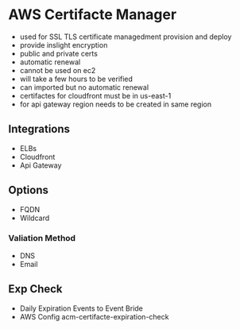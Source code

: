 # AWS Certifacte Manager
- used for SSL TLS certificate managedment provision and deploy
- provide inslight encryption
- public and private certs
- automatic renewal
- cannot be used on ec2
- will take a few hours to be verified
- can imported but no automatic renewal
- certifactes for cloudfront must be in us-east-1
- for api gateway region needs to be created in same region
## Integrations
- ELBs
- Cloudfront
- Api Gateway

## Options
- FQDN
- Wildcard
### Valiation Method
- DNS
- Email

## Exp Check
- Daily Expiration Events to Event Bride
- AWS Config acm-certifacte-expiration-check
